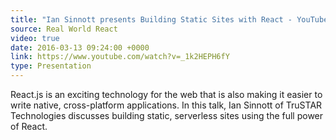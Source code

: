 ```yaml
---
title: "Ian Sinnott presents Building Static Sites with React - YouTube"
source: Real World React
video: true
date: 2016-03-13 09:24:00 +0000
link: https://www.youtube.com/watch?v=_1k2HEPH6fY
type: Presentation
---
```

React.js is an exciting technology for the web that is also making it easier to write native, cross-platform applications. In this talk, Ian Sinnott of TruSTAR Technologies discusses building static, serverless sites using the full power of React.

